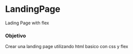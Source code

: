 # LandingPage
Lading Page with flex

### Objetivo
Crear una landing page utilizando html basico con css y flex
